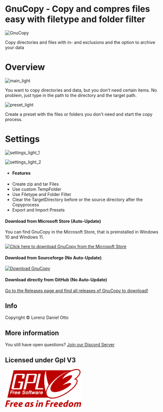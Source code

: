 # GnuCopy - Copy and compres files easy with filetype and folder filter

![GnuCopy](https://github.com/neutralezwiebel/GnuCopy/blob/main/GnuCopy.ico)

Copy directories and files with in- and exclusions and the option to archive your data

# Overview

![main_light](https://github.com/LorenzOnionware/GnuCopy/assets/77418440/4ce5c8e9-a902-4b3c-a63c-7ed6ea7ada84)

You want to copy directories and data,
but you don't need certain items.
No problem, just type in the path to the directory and the target path.

![preset_light](https://github.com/LorenzOnionware/GnuCopy/assets/77418440/ffb3400e-3958-401a-9ae7-83a279f4821d)



Create a preset with the files or folders you don't need and start the copy process.

# Settings
![settings_light_1](https://github.com/LorenzOnionware/GnuCopy/assets/77418440/f4e00346-0551-4da0-a35c-e8c39958a78c)

![settings_light_2](https://github.com/LorenzOnionware/GnuCopy/assets/77418440/52c2beda-a6b1-4874-806a-1fb01b1468c9)

- #### Features
 - Create zip and tar Files
 - Use custom TempFolder
 - Use Filetype and Folder Filter
 - Clear the TargetDirectory before or the source directory after the Copyprocess
 - Export and Import Presets

#### Download from Microsoft Store (Auto-Update)
You can find GnuCopy in the Microsoft Store, that is preinstalled in Windows 10 and Windows 11.

<a href="https://www.microsoft.com/store/productId/9N6Z4PPWZDLS">
  <img src="https://upload.wikimedia.org/wikipedia/commons/f/f7/Get_it_from_Microsoft_Badge.svg" alt="Click here to download GnuCopy from the Microsoft Store" width="250"/>
</a>

#### Download from Sourceforge (No Auto-Update)
<a href="https://sourceforge.net/projects/gnucopy/"><img alt="Download GnuCopy" src="https://a.fsdn.com/con/app/sf-download-button" width=276 height=48 srcset="https://a.fsdn.com/con/app/sf-download-button?button_size=2x 2x"></a>


#### Download directly from GitHub (No Auto-Update)
[Go to the Releases page and find all releases of GnuCopy to download!]([https://github.com/onionware-github/OnionMedia/releases](https://github.com/LorenzOnionware/GnuCopy/releases))



## Info
Copyright © Lorenz Daniel Otto

 
## More information
You still have open questions? [Join our Discord Server](https://discord.gg/3ahqCzQxs8)


## Licensed under Gpl V3

<img src="https://github.com/LorenzOnionware/GnuCopy/blob/main/Assets/gpl-v3-logo.svg" width="250" valign="middle" margin-right="10"/>
